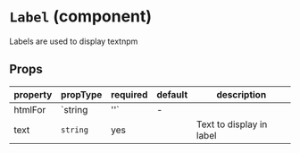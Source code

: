 # `Label` (component)

Labels are used to display textnpm

## Props

| property | propType      | required | default | description              |
| -------- | ------------- | -------- | ------- | ------------------------ |
| htmlFor  | `string | ''` | -        |         | Ties labels to input     |
| text     | `string`      | yes      |         | Text to display in label |

